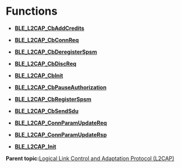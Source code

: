 # Functions

-   **[BLE\_L2CAP\_CbAddCredits](GUID-4EC81BF3-ECD0-4C1F-8289-11CE1E77164A.md)**  

-   **[BLE\_L2CAP\_CbConnReq](GUID-C5F52D69-1230-4918-9DD1-55F4C8A93919.md)**  

-   **[BLE\_L2CAP\_CbDeregisterSpsm](GUID-2E0BE7AA-C07D-4E37-8C47-10AA2CF067A5.md)**  

-   **[BLE\_L2CAP\_CbDiscReq](GUID-B4A0FB8D-3068-42DD-AD63-2643CA22C029.md)**  

-   **[BLE\_L2CAP\_CbInit](GUID-F957828B-8C4E-4603-AE21-3798C244699C.md)**  

-   **[BLE\_L2CAP\_CbPauseAuthorization](GUID-6FA97726-84F5-49C2-8F60-98D2716A5B9C.md)**  

-   **[BLE\_L2CAP\_CbRegisterSpsm](GUID-F926F893-B243-4000-9C9E-5BABB0E8D8CC.md)**  

-   **[BLE\_L2CAP\_CbSendSdu](GUID-C83A963B-3DB7-4230-ACDA-E61F19B47ACC.md)**  

-   **[BLE\_L2CAP\_ConnParamUpdateReq](GUID-59C45C90-FB47-406A-80C4-6FAAFB6134AB.md)**  

-   **[BLE\_L2CAP\_ConnParamUpdateRsp](GUID-79FCDA86-AC40-4080-8871-3D7FFEDB5383.md)**  

-   **[BLE\_L2CAP\_Init](GUID-3BF97A62-1318-41A7-8F9D-E5845E0E8C2A.md)**  


**Parent topic:**[Logical Link Control and Adaptation Protocol \(L2CAP\)](GUID-AC63CD9D-49A9-43C4-9C19-26FB8461730B.md)

